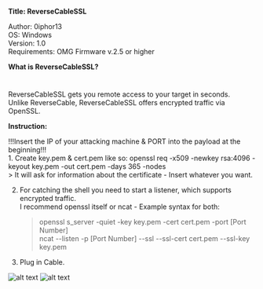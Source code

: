 **Title: ReverseCableSSL**

<p>Author: 0iphor13<br>
OS: Windows<br>
Version: 1.0<br>
Requirements: OMG Firmware v.2.5 or higher</p>

**What is ReverseCableSSL?**
#
<p>ReverseCableSSL gets you remote access to your target in seconds.<br>
Unlike ReverseCable, ReverseCableSSL offers encrypted traffic via OpenSSL.</p>


**Instruction:**
<p>!!!Insert the IP of your attacking machine & PORT into the payload at the beginning!!!<br>
1. Create key.pem & cert.pem like so: openssl req -x509 -newkey rsa:4096 -keyout key.pem -out cert.pem -days 365 -nodes<br>
	> It will ask for information about the certificate - Insert whatever you want.<br>

2. For catching the shell you need to start a listener, which supports encrypted traffic.<br>
I recommend openssl itself or ncat - Example syntax for both:<br>
	> openssl s_server -quiet -key key.pem -cert cert.pem -port [Port Number] <br>
	> ncat --listen -p [Port Number] --ssl --ssl-cert cert.pem --ssl-key key.pem</p>

3. Plug in Cable.

![alt text](https://github.com/0iphor13/omg-payloads/blob/master/payloads/library/remote_access/ReverseCableSSL/CreateCert.png)
![alt text](https://github.com/0iphor13/omg-payloads/blob/master/payloads/library/remote_access/ReverseCableSSL/StartScreen.jpg)
